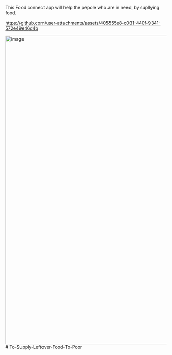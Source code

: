 This Food connect app will help the pepole who are in need, by supllying food.

https://github.com/user-attachments/assets/405555e8-c031-440f-9341-572e49e46d4b



<img width="960" alt="image" src="https://github.com/user-attachments/assets/3b604afe-58d5-457e-a879-126f1ebf198d">
# To-Supply-Leftover-Food-To-Poor
